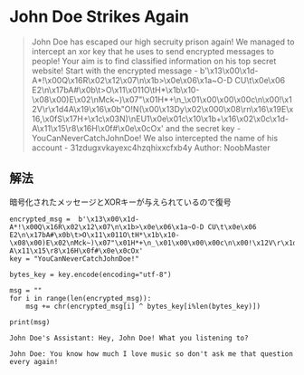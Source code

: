 # John Doe Strikes Again

> John Doe has escaped our high secruity prison again! We managed to intercept an xor key that he uses to send encrypted messages to people! Your aim is to find classified information on his top secret website! Start with the encrypted message - b'\x13\x00\x1d-A*!\x00Q\x16R\x02\x12\x07\n\x1b>\x0e\x06\x1a~O-D CU\t\x0e\x06 E2\n\x17bA#\x0b\t>O\x11\x011O\tH*\x1b\x10-\x08\x00)E\x02\nMck~)\x07"\x01H*+\n_\x01\x00\x00\x00c\n\x00!\x12V\r\x1d4A\x19\x16\x0b"O!N(\x00\x13Dy\x02\x000\x08\rn\x16\x19E\x16,\x0fS\x17H+\x1c\x03N)\nEU1\x0e\x01c\x10\x1b+\x16\x02\x0c\x1d-A\x11\x15\r8\x16H\x0f#\x0e\x0cOx' and the secret key - YouCanNeverCatchJohnDoe! We also intercepted the name of his account - 31zdugxvkayexc4hzqhixxcfxb4y Author: NoobMaster

## 解法
暗号化されたメッセージとXORキーが与えられているので復号
```
encrypted_msg =  b'\x13\x00\x1d-A*!\x00Q\x16R\x02\x12\x07\n\x1b>\x0e\x06\x1a~O-D CU\t\x0e\x06 E2\n\x17bA#\x0b\t>O\x11\x011O\tH*\x1b\x10-\x08\x00)E\x02\nMck~)\x07"\x01H*+\n_\x01\x00\x00\x00c\n\x00!\x12V\r\x1d4A\x19\x16\x0b"O!N(\x00\x13Dy\x02\x000\x08\rn\x16\x19E\x16,\x0fS\x17H+\x1c\x03N)\nEU1\x0e\x01c\x10\x1b+\x16\x02\x0c\x1d-A\x11\x15\r8\x16H\x0f#\x0e\x0cOx'
key = "YouCanNeverCatchJohnDoe!"

bytes_key = key.encode(encoding="utf-8")

msg = ""
for i in range(len(encrypted_msg)):
    msg += chr(encrypted_msg[i] ^ bytes_key[i%len(bytes_key)])

print(msg)
```
```
John Doe's Assistant: Hey, John Doe! What you listening to?

John Doe: You know how much I love music so don't ask me that question every again!
```

